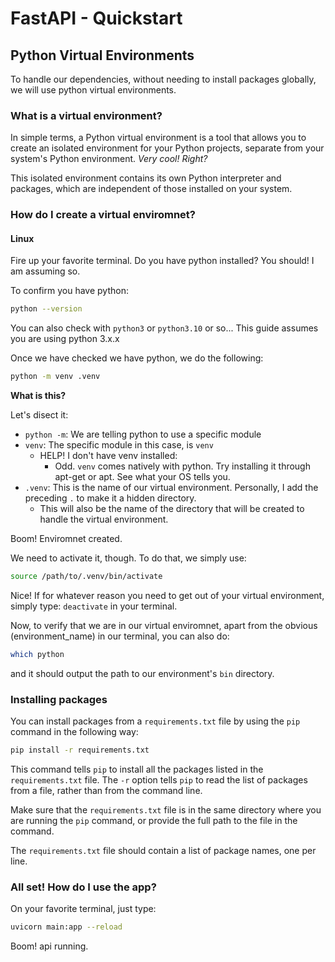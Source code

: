 # FastAPI - Quickstart

## Python Virtual Environments

To handle our dependencies, without needing to install packages globally, we will use python virtual environments.

### What is a virtual environment?

In simple terms, a Python virtual environment is a tool that allows you to create an isolated environment for your Python projects, separate from your system's Python environment. *Very cool! Right?*

This isolated environment contains its own Python interpreter and packages, which are independent of those installed on your system.

### How do I create a virtual enviromnet?

#### Linux

Fire up your favorite terminal. Do you have python installed? You should! I am assuming so.

To confirm you have python:

```bash
python --version
```

You can also check with `python3` or `python3.10` or so...
This guide assumes you are using python 3.x.x

Once we have checked we have python, we do the following:

```bash
python -m venv .venv
```

**What is this?**

Let's disect it:

- `python -m`: We are telling python to use a specific module
- `venv`: The specific module in this case, is `venv`
  - HELP! I don't have venv installed:
    - Odd. `venv` comes natively with python. Try installing it through apt-get or apt. See what your OS tells you.
- `.venv`: This is the name of our virtual environment. Personally, I add the preceding `.` to make it a hidden directory.
  - This will also be the name of the directory that will be created to handle the virtual environment.

Boom! Enviromnet created.

We need to activate it, though. To do that, we simply use:

```bash
source /path/to/.venv/bin/activate
```

Nice! If for whatever reason you need to get out of your virtual environment, simply type: `deactivate` in your terminal.

Now, to verify that we are in our virtual enviromnet, apart from the obvious (environment_name) in our terminal, you can also do:

```bash
which python
```

and it should output the path to our environment's `bin` directory.

### Installing packages

You can install packages from a `requirements.txt` file by using the `pip` command in the following way:

```bash
pip install -r requirements.txt
```

This command tells `pip` to install all the packages listed in the `requirements.txt` file. The `-r` option tells `pip` to read the list of packages from a file, rather than from the command line.

Make sure that the `requirements.txt` file is in the same directory where you are running the `pip` command, or provide the full path to the file in the command.

The `requirements.txt` file should contain a list of package names, one per line.

### All set! How do I use the app?

On your favorite terminal, just type:

```bash
uvicorn main:app --reload
```

Boom! api running.

